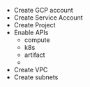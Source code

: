 - Create GCP account
- Create Service Account
- Create Project
- Enable APIs
  - compute
  - k8s
  - artifact
  - 
- Create VPC
- Create subnets